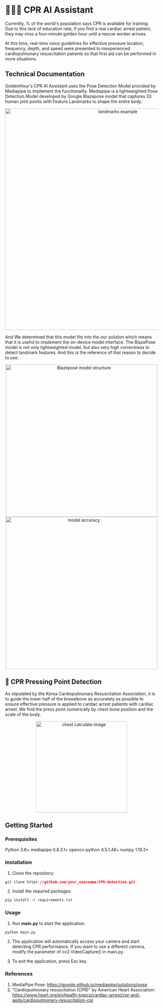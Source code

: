 # 🧑🏻‍⚕️ CPR AI Assistant

 Currently, % of the world's population says CPR is available for training. Due to this lack of education rate, if you find a real cardiac arrest patient, they may miss a four-minute golden hour until a rescue worker arrives.

 At this time, real-time voice guidelines for effective pressure location, frequency, depth, and speed were presented to inexperienced cardiopulmonary resuscitation patients so that first aid can be performed in more situations.

## Technical Documentation

GoldenHour's CPR AI Assistant uses the Pose Detection Model provided by Mediapipe to implement the functionality.
Mediapipe is a lightweighted Pose Detection Model developed by Google Blazepose model that captures 33 human joint points with Feature Landmarks to shape the entire body.

<div align="center"> <img width="728" alt="landmarks example" src="https://user-images.githubusercontent.com/99489807/228809979-b8427253-17e6-4b4c-ab24-39db7b7d25d1.png"> </div>

And We determined that this model fits into the our solution which means that it is useful to implement the on-device model interface. The BlazePose model is not only lightweighted model, but also very high correctness to detect landmark features. And this is the reference of that reason to decide to use.

<div align="center"> <img width="500" alt="Blazepose model structure" src="https://user-images.githubusercontent.com/99489807/228817430-9649f5cd-c853-4aea-a498-a8b9ad5113eb.png"> </div>

<div align="center"> <img width="500" alt="model accuracy" src="https://user-images.githubusercontent.com/99489807/228817783-da324aba-f623-40f9-be4e-50213fa58950.png"> </div>

## 🩻 CPR Pressing Point Detection

As stipulated by the Korea Cardiopulmonary Resuscitation Association, it is to guide the lower half of the breastbone as accurately as possible to ensure effective pressure is applied to cardiac arrest patients with cardiac arrest. We find the press point numerically by chest bone position and the scale of the body.

<div align="center"> <img width="300" alt="chest calculate image" src="https://user-images.githubusercontent.com/99489807/228807718-73d0fb4c-caa5-4660-8364-012a36e0877d.png"> </div>


## Getting Started
### Prerequisites
Python 3.6+
mediapipe 0.8.3.1+
opencv-python 4.5.1.48+
numpy 1.19.3+

### Installation

1. Clone the repository:
```css
git clone https://github.com/your_username/CPR-detection.git
```

2. Install the required packages:
```css
pip install -r requirements.txt
```

### Usage
1. Run **main.py** to start the application:
```css
python main.py
```

2. The application will automatically access your camera and start detecting CPR performance. If you want to use a different camera, modify the parameter of cv2.VideoCapture() in main.py.

3. To exit the application, press Esc key.

### References
1. MediaPipe Pose: https://google.github.io/mediapipe/solutions/pose
2. "Cardiopulmonary resuscitation (CPR)" by American Heart Association: https://www.heart.org/en/health-topics/cardiac-arrest/cpr-and-aeds/cardiopulmonary-resuscitation-cpr
